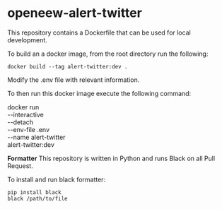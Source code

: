 # openeew-alert-twitter


This repository contains a Dockerfile that can be used for local development.

To build an a docker image, from the root directory run the following:
```
docker build --tag alert-twitter:dev .
```
Modify the .env file with relevant information.

To then run this docker image execute the following command:

docker run \
  --interactive \
  --detach \
  --env-file .env \
  --name alert-twitter \
  alert-twitter:dev

**Formatter**
This repository is written in Python and runs Black on all Pull Request.

To install and run black formatter:
```
pip install black
black /path/to/file
```